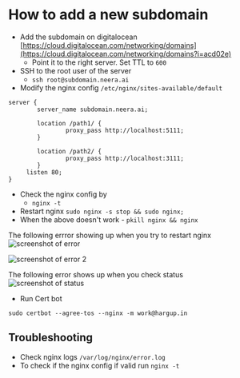 # How to add a new subdomain

* Add the subdomain on digitalocean [https://cloud.digitalocean.com/networking/domains](https://cloud.digitalocean.com/networking/domains?i=acd02e)
  * Point it to the right server. Set TTL to `600`
* SSH to the root user of the server
  * `ssh root@subdomain.neera.ai`
* Modify the nginx config `/etc/nginx/sites-available/default`

```text
server {
        server_name subdomain.neera.ai;

        location /path1/ {
                proxy_pass http://localhost:5111;
        }

        location /path2/ {
                proxy_pass http://localhost:3111;
        }
     listen 80;
}
```

* Check the nginx config by
  * `nginx -t`
* Restart nginx `sudo nginx -s stop && sudo nginx;`
* When the above doesn't work - `pkill nginx && nginx`

The following errror showing up when you try to restart nginx ![screenshot of error](https://s3.us-west-2.amazonaws.com/secure.notion-static.com/5c07203c-e39b-4862-9cbd-73eeb0bc53af/Untitled.png?X-Amz-Algorithm=AWS4-HMAC-SHA256&X-Amz-Credential=AKIAT73L2G45O3KS52Y5%2F20210716%2Fus-west-2%2Fs3%2Faws4_request&X-Amz-Date=20210716T111851Z&X-Amz-Expires=86400&X-Amz-Signature=29fe096c0b454ed3c6204d2798ed150f6f338c5fc7b1fba842a6d1c1be875ad3&X-Amz-SignedHeaders=host&response-content-disposition=filename%20%3D%22Untitled.png%22)

![screenshot of error 2](https://s3.us-west-2.amazonaws.com/secure.notion-static.com/cabbfa38-4fde-47fe-9041-6d52a5998db7/Untitled.png?X-Amz-Algorithm=AWS4-HMAC-SHA256&X-Amz-Credential=AKIAT73L2G45O3KS52Y5%2F20210716%2Fus-west-2%2Fs3%2Faws4_request&X-Amz-Date=20210716T111848Z&X-Amz-Expires=86400&X-Amz-Signature=bd5dd671e420cccaf328e833241485b623d762a854539ef243bd2889054ed0a2&X-Amz-SignedHeaders=host&response-content-disposition=filename%20%3D%22Untitled.png%22)

The following error shows up when you check status ![screenshot of status](https://s3.us-west-2.amazonaws.com/secure.notion-static.com/f9c10c95-a3f7-4481-a424-33af065efe8f/Untitled.png?X-Amz-Algorithm=AWS4-HMAC-SHA256&X-Amz-Credential=AKIAT73L2G45O3KS52Y5%2F20210716%2Fus-west-2%2Fs3%2Faws4_request&X-Amz-Date=20210716T111844Z&X-Amz-Expires=86400&X-Amz-Signature=1179634191dd91adc9bfb9f49712897ef918a16e737f46e848b64b00a4880afc&X-Amz-SignedHeaders=host&response-content-disposition=filename%20%3D%22Untitled.png%22)

* Run Cert bot

```text
sudo certbot --agree-tos --nginx -m work@hargup.in
```

## Troubleshooting <a id="19bcf1de-f11d-4450-a803-81ae0490e722"></a>

* Check nginx logs `/var/log/nginx/error.log`
* To check if the nginx config if valid run `nginx -t`

